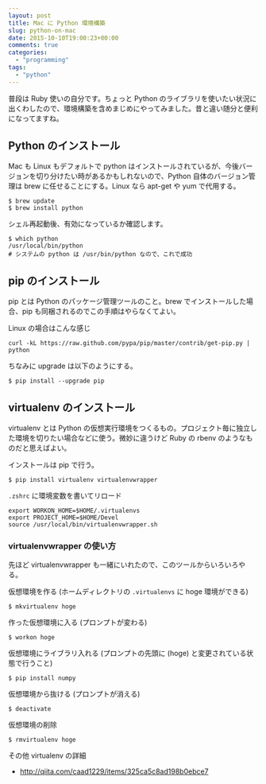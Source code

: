 ```yaml
---
layout: post
title: Mac に Python 環境構築
slug: python-on-mac
date: 2015-10-10T19:00:23+00:00
comments: true
categories:
  - "programming"
tags:
  - "python"
---
```


普段は Ruby 使いの自分です。ちょっと Python のライブラリを使いたい状況に出くわしたので、環境構築を含めまじめにやってみました。昔と違い随分と便利になってますね。

## Python のインストール
Mac も Linux もデフォルトで python はインストールされているが、今後バージョンを切り分けたい時があるかもしれないので、Python 自体のバージョン管理は brew に任せることにする。Linux なら apt-get や yum で代用する。

    $ brew update
    $ brew install python

シェル再起動後、有効になっているか確認します。

    $ which python
    /usr/local/bin/python
    # システムの python は /usr/bin/python なので、これで成功

## pip のインストール
pip とは Python のパッケージ管理ツールのこと。brew でインストールした場合、pip も同梱されるのでこの手順はやらなくてよい。

Linux の場合はこんな感じ

    curl -kL https://raw.github.com/pypa/pip/master/contrib/get-pip.py | python

ちなみに upgrade は以下のようにする。

    $ pip install --upgrade pip

## virtualenv のインストール
virtualenv とは Python の仮想実行環境をつくるもの。プロジェクト毎に独立した環境を切りたい場合などに使う。微妙に違うけど Ruby の rbenv のようなものだと思えばよい。

インストールは pip で行う。

    $ pip install virtualenv virtualenvwrapper

`.zshrc` に環境変数を書いてリロード

    export WORKON_HOME=$HOME/.virtualenvs
    export PROJECT_HOME=$HOME/Devel
    source /usr/local/bin/virtualenvwrapper.sh

### virtualenvwrapper の使い方
先ほど virtualenvwrapper も一緒にいれたので、このツールからいろいろやる。

仮想環境を作る (ホームディレクトリの `.virtualenvs` に hoge 環境ができる)

    $ mkvirtualenv hoge

作った仮想環境に入る (プロンプトが変わる)

    $ workon hoge

仮想環境にライブラリ入れる (プロンプトの先頭に (hoge) と変更されている状態で行うこと)

    $ pip install numpy

仮想環境から抜ける (プロンプトが消える)

    $ deactivate

仮想環境の削除

    $ rmvirtualenv hoge

その他 virtualenv の詳細

- http://qiita.com/caad1229/items/325ca5c8ad198b0ebce7
